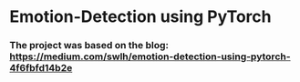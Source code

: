 # Emotion-Detection using PyTorch

### The project was based on the blog: https://medium.com/swlh/emotion-detection-using-pytorch-4f6fbfd14b2e

